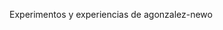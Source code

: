 Experimentos y experiencias de agonzalez-newo

<!---
agonzalez-newo/agonzalez-newo is a ✨ special ✨ repository because its `README.md` (this file) appears on your GitHub profile.
You can click the Preview link to take a look at your changes.
--->
